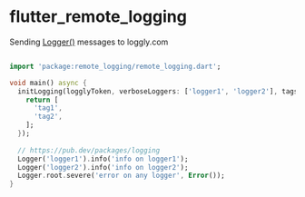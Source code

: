 # flutter_remote_logging
Sending [Logger()](https://pub.dev/packages/logging) messages to loggly.com

```dart

import 'package:remote_logging/remote_logging.dart';

void main() async {
  initLogging(logglyToken, verboseLoggers: ['logger1', 'logger2'], tagsProvider: (record) {
    return [
      'tag1',
      'tag2',
    ];
  });
  
  // https://pub.dev/packages/logging
  Logger('logger1').info('info on logger1');
  Logger('logger2').info('info on logger2');
  Logger.root.severe('error on any logger', Error());
}
```
